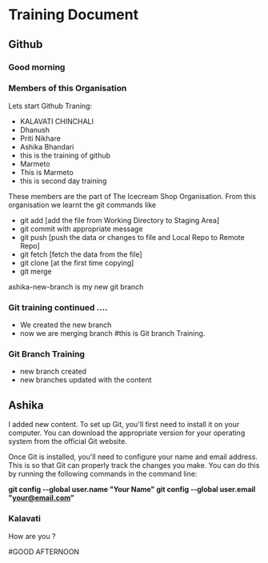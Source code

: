 # Training Document

## Github
### Good morning
### Members of this Organisation
Lets start Github Traning:
- KALAVATI CHINCHALI
- Dhanush
- Priti Nikhare
- Ashika Bhandari
- this is the training of github
- Marmeto
- This is Marmeto
- this is second day training

These members are the part of The Icecream Shop Organisation. From this organisation we learnt the git commands like 
- git add [add the file from Working Directory to Staging Area]
- git commit with appropriate message 
- git push [push the data or changes to file and Local Repo to Remote Repo]
- git fetch [fetch the data from the file]
- git clone [at the first time copying] 
- git merge

ashika-new-branch is my new git branch

### Git training continued ....

- We created the new branch
- now we are merging branch 
#this is Git branch Training.

### Git Branch Training

- new branch created 
- new branches updated with the content


## Ashika 
 I added new content.
 To set up Git, you'll first need to install it on your computer. You can download the appropriate version for your operating system from the official Git website.

 Once Git is installed, you'll need to configure your name and email address. This is so that Git can properly track the changes you make. You can do this by running the following commands in the command line:

 <b>git config --global user.name "Your Name"
git config --global user.email "your@email.com"</b>

### Kalavati
 How are you ?

#GOOD AFTERNOON